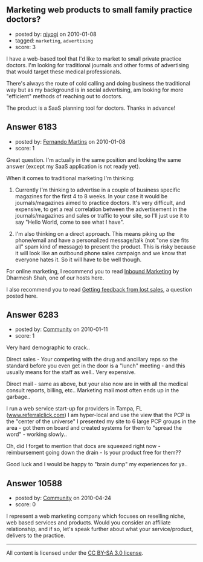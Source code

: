 ## Marketing web products to small family practice doctors?

- posted by: [niyogi](https://stackexchange.com/users/-1/1521-niyogi) on 2010-01-08
- tagged: `marketing`, `advertising`
- score: 3

I have a web-based tool that I'd like to market to small private practice doctors.  I'm looking for traditional journals and other forms of advertising that would target these medical professionals.

There's always the route of cold calling and doing business the traditional way but as my background is in social advertising, am looking for more "efficient" methods of reaching out to doctors.

The product is a SaaS planning tool for doctors.  Thanks in advance!


## Answer 6183

- posted by: [Fernando Martins](https://stackexchange.com/users/-1/1778-fernando-martins) on 2010-01-08
- score: 1

<p>Great question. I'm actually in the same position and looking the same answer (except my SaaS application is not ready yet).</p>

<p>When it comes to traditional marketing I'm thinking:</p>

<ol>
<li><p>Currently I'm thinking to advertise in a couple of business specific magazines for the first 4 to 8 weeks. In your case it would be journals/magazines aimed to practice doctors.
It's very difficult, and expensive, to get a real correlation between the advertisement in the journals/magazines and sales or traffic to your site, so I'll just use it to say "Hello World, come to see what I have".</p></li>
<li><p>I'm also thinking on a direct approach. This means piking up the phone/email and have a personalized message/talk (not "one size fits all" spam kind of message) to present the product. This is risky because it will look like an outbound phone sales campaign and we know that everyone hates it. So it will have to be well though. </p></li>
</ol>

<p>For online marketing, I recommend you to read <a href="http://rads.stackoverflow.com/amzn/click/0470499311" rel="nofollow">Inbound Marketing</a> by Dharmesh Shah, one of our hosts here.</p>

<p>I also recommend you to read <a href="http://answers.onstartups.com/questions/6174/getting-feedback-from-lost-sales" rel="nofollow">Getting feedback from lost sales</a>, a question posted here.</p>



## Answer 6283

- posted by: [Community](https://stackexchange.com/users/-1/-1-community) on 2010-01-11
- score: 1

Very hard demographic to crack.. 

Direct sales - Your competing with the drug and ancillary reps so the standard before you even get in the door is a "lunch" meeting - and this usually means for the staff as well..  Very expensive.  

Direct mail - same as above, but your also now are in with all the medical consult reports, billing, etc..  Marketing mail most often ends up in the garbage..

I run a web service start-up for providers in Tampa, FL (www.referralclick.com)  I am hyper-local and use the view that the PCP is the "center of the universe"  I presented my site to 6 large PCP groups in the area - got them on board and created systems for them to "spread the word" - working slowly.. 

Oh, did I forget to mention that docs are squeezed right now - reimbursement going down the drain - Is your product free for them??

Good luck and I would be happy to "brain dump" my experiences for ya.. 




## Answer 10588

- posted by: [Community](https://stackexchange.com/users/-1/-1-community) on 2010-04-24
- score: 0

I represent a web marketing company which focuses on reselling niche, web based services and products. Would you consider an affiliate relationship, and if so, let's speak further about what your service/product, delivers to the practice.





---

All content is licensed under the [CC BY-SA 3.0 license](https://creativecommons.org/licenses/by-sa/3.0/).
